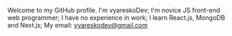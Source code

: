 Welcome to my GitHub profile. I'm vyareskoDev;
I'm novice JS front-end web programmer;
I have no experience in work;
I learn React.js, MongoDB and Next.js;
My email: vyareskodev@gmail.com
